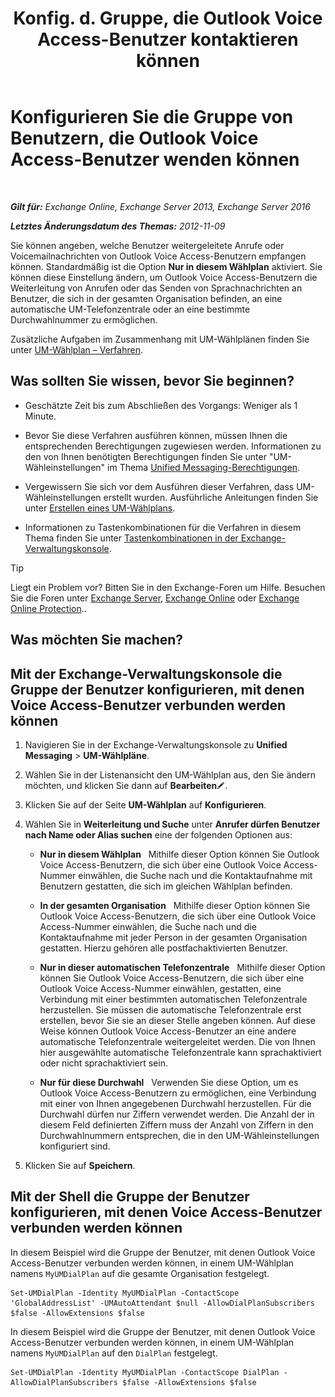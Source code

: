 ﻿---
title: 'Konfig. d. Gruppe, die Outlook Voice Access-Benutzer kontaktieren können'
TOCTitle: Konfigurieren Sie die Gruppe von Benutzern, die Outlook Voice Access-Benutzer wenden können
ms:assetid: a8dc0f9e-dc86-4128-af63-d4e550aed5bb
ms:mtpsurl: https://technet.microsoft.com/de-de/library/Ee423551(v=EXCHG.150)
ms:contentKeyID: 50476406
ms.date: 05/23/2018
mtps_version: v=EXCHG.150
ms.translationtype: MT
---

# Konfigurieren Sie die Gruppe von Benutzern, die Outlook Voice Access-Benutzer wenden können

 

_**Gilt für:** Exchange Online, Exchange Server 2013, Exchange Server 2016_

_**Letztes Änderungsdatum des Themas:** 2012-11-09_

Sie können angeben, welche Benutzer weitergeleitete Anrufe oder Voicemailnachrichten von Outlook Voice Access-Benutzern empfangen können. Standardmäßig ist die Option **Nur in diesem Wählplan** aktiviert. Sie können diese Einstellung ändern, um Outlook Voice Access-Benutzern die Weiterleitung von Anrufen oder das Senden von Sprachnachrichten an Benutzer, die sich in der gesamten Organisation befinden, an eine automatische UM-Telefonzentrale oder an eine bestimmte Durchwahlnummer zu ermöglichen.

Zusätzliche Aufgaben im Zusammenhang mit UM-Wählplänen finden Sie unter [UM-Wählplan – Verfahren](um-dial-plan-procedures-exchange-2013-help.md).

## Was sollten Sie wissen, bevor Sie beginnen?

  - Geschätzte Zeit bis zum Abschließen des Vorgangs: Weniger als 1 Minute.

  - Bevor Sie diese Verfahren ausführen können, müssen Ihnen die entsprechenden Berechtigungen zugewiesen werden. Informationen zu den von Ihnen benötigten Berechtigungen finden Sie unter "UM-Wähleinstellungen" im Thema [Unified Messaging-Berechtigungen](unified-messaging-permissions-exchange-2013-help.md).

  - Vergewissern Sie sich vor dem Ausführen dieser Verfahren, dass UM-Wähleinstellungen erstellt wurden. Ausführliche Anleitungen finden Sie unter [Erstellen eines UM-Wählplans](https://review.docs.microsoft.com/de-de/exchange/voice-mail-unified-messaging/connect-voice-mail-system/create-um-dial-plan).

  - Informationen zu Tastenkombinationen für die Verfahren in diesem Thema finden Sie unter [Tastenkombinationen in der Exchange-Verwaltungskonsole](keyboard-shortcuts-in-the-exchange-admin-center-exchange-online-protection-help.md).


> [!TIP]
> Liegt ein Problem vor? Bitten Sie in den Exchange-Foren um Hilfe. Besuchen Sie die Foren unter <A href="https://go.microsoft.com/fwlink/p/?linkid=60612">Exchange Server</A>, <A href="https://go.microsoft.com/fwlink/p/?linkid=267542">Exchange Online</A> oder <A href="https://go.microsoft.com/fwlink/p/?linkid=285351">Exchange Online Protection</A>..



## Was möchten Sie machen?

## Mit der Exchange-Verwaltungskonsole die Gruppe der Benutzer konfigurieren, mit denen Voice Access-Benutzer verbunden werden können

1.  Navigieren Sie in der Exchange-Verwaltungskonsole zu **Unified Messaging** \> **UM-Wählpläne**.

2.  Wählen Sie in der Listenansicht den UM-Wählplan aus, den Sie ändern möchten, und klicken Sie dann auf **Bearbeiten**![Bearbeitungssymbol](images/Bb124582.6f53ccb2-1f13-4c02-bea0-30690e6ea71d(EXCHG.150).gif "Bearbeitungssymbol").

3.  Klicken Sie auf der Seite **UM-Wählplan** auf **Konfigurieren**.

4.  Wählen Sie in **Weiterleitung und Suche** unter **Anrufer dürfen Benutzer nach Name oder Alias suchen** eine der folgenden Optionen aus:
    
      - **Nur in diesem Wählplan**   Mithilfe dieser Option können Sie Outlook Voice Access-Benutzern, die sich über eine Outlook Voice Access-Nummer einwählen, die Suche nach und die Kontaktaufnahme mit Benutzern gestatten, die sich im gleichen Wählplan befinden.
    
      - **In der gesamten Organisation**   Mithilfe dieser Option können Sie Outlook Voice Access-Benutzern, die sich über eine Outlook Voice Access-Nummer einwählen, die Suche nach und die Kontaktaufnahme mit jeder Person in der gesamten Organisation gestatten. Hierzu gehören alle postfachaktivierten Benutzer.
    
      - **Nur in dieser automatischen Telefonzentrale**   Mithilfe dieser Option können Sie Outlook Voice Access-Benutzern, die sich über eine Outlook Voice Access-Nummer einwählen, gestatten, eine Verbindung mit einer bestimmten automatischen Telefonzentrale herzustellen. Sie müssen die automatische Telefonzentrale erst erstellen, bevor Sie sie an dieser Stelle angeben können. Auf diese Weise können Outlook Voice Access-Benutzer an eine andere automatische Telefonzentrale weitergeleitet werden. Die von Ihnen hier ausgewählte automatische Telefonzentrale kann sprachaktiviert oder nicht sprachaktiviert sein.
    
      - **Nur für diese Durchwahl**   Verwenden Sie diese Option, um es Outlook Voice Access-Benutzern zu ermöglichen, eine Verbindung mit einer von Ihnen angegebenen Durchwahl herzustellen. Für die Durchwahl dürfen nur Ziffern verwendet werden. Die Anzahl der in diesem Feld definierten Ziffern muss der Anzahl von Ziffern in den Durchwahlnummern entsprechen, die in den UM-Wähleinstellungen konfiguriert sind.

5.  Klicken Sie auf **Speichern**.

## Mit der Shell die Gruppe der Benutzer konfigurieren, mit denen Voice Access-Benutzer verbunden werden können

In diesem Beispiel wird die Gruppe der Benutzer, mit denen Outlook Voice Access-Benutzer verbunden werden können, in einem UM-Wählplan namens `MyUMDialPlan` auf die gesamte Organisation festgelegt.

    Set-UMDialPlan -Identity MyUMDialPlan -ContactScope 'GlobalAddressList' -UMAutoAttendant $null -AllowDialPlanSubscribers $false -AllowExtensions $false

In diesem Beispiel wird die Gruppe der Benutzer, mit denen Outlook Voice Access-Benutzer verbunden werden können, in einem UM-Wählplan namens `MyUMDialPlan` auf den `DialPlan` festgelegt.

    Set-UMDialPlan -Identity MyUMDialPlan -ContactScope DialPlan -AllowDialPlanSubscribers $false -AllowExtensions $false

